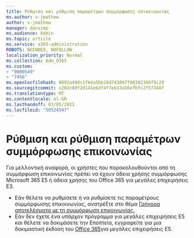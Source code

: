 ```yaml
---
title: Ρύθμιση και ρύθμιση παραμέτρων συμμόρφωσης επικοινωνίας
ms.author: v-jmathew
author: v-jmathew
manager: dansimp
ms.audience: Admin
ms.topic: article
ms.service: o365-administration
ROBOTS: NOINDEX, NOFOLLOW
localization_priority: Normal
ms.collection: Adm_O365
ms.custom:
- "9000549"
- "7456"
ms.openlocfilehash: 8892a49dc1fb4a5bb18d743807f80302360f9c29
ms.sourcegitcommit: c202c0df2d141e63f4f7eb13a56efbfc2f57348f
ms.translationtype: MT
ms.contentlocale: el-GR
ms.lasthandoff: 03/05/2021
ms.locfileid: "50524547"
---
```

# <a name="set-up-and-configure-communication-compliance"></a>Ρύθμιση και ρύθμιση παραμέτρων συμμόρφωσης επικοινωνίας

Για μελλοντική αναφορά, οι χρήστες που παρακολουθούνται από τη συμμόρφωση επικοινωνίας πρέπει να έχουν άδεια χρήσης συμμόρφωσης Microsoft 365 E5 ή άδεια χρήσης του Office 365 για μεγάλες επιχειρήσεις E3.

* Εάν θέλετε να ρυθμίσετε ή να ρυθμίσετε τις παραμέτρους συμμόρφωσης επικοινωνίας, ανατρέξτε στο θέμα [Γρήγορα αποτελέσματα με τη συμμόρφωση επικοινωνίας.](https://go.microsoft.com/fwlink/?linkid=2111549)
* Εάν δεν έχετε ένα υπάρχον πρόγραμμα για μεγάλες επιχειρήσεις E5 και θέλετε να δοκιμάσετε την Εποπτεία, εγγραφείτε για μια δοκιμαστική έκδοση του [Office 365](https://go.microsoft.com/fwlink/p/?LinkID=698279)για μεγάλες επιχειρήσεις E5.
